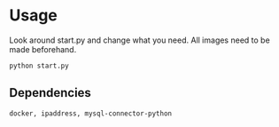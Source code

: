 # Usage
Look around start.py and change what you need. All images need to be made beforehand.
```
python start.py
```

## Dependencies
```
docker, ipaddress, mysql-connector-python
```
